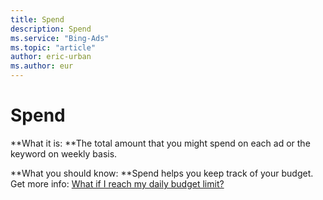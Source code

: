 ```yaml
---
title: Spend
description: Spend
ms.service: "Bing-Ads"
ms.topic: "article"
author: eric-urban
ms.author: eur
---
```


# Spend

**What it is: **The total amount that you might spend on each ad or the keyword on weekly basis.

**What you should know: **Spend helps you keep track of your budget. Get more info: [What if I reach my daily budget limit?](../hlp_BA_CONC_BudgetLimit.md)


